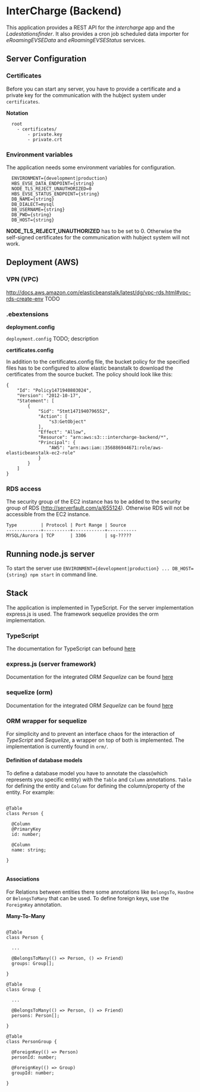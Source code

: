 # InterCharge (Backend)

This application provides a REST API for the _intercharge_ app and the _Ladestationsfinder_. It also provides a
 cron job scheduled data importer for _eRoamingEVSEData_ and _eRoamingEVSEStatus_ services. 
 
## Server Configuration

### Certificates

Before you can start any server, you have to provide a certificate and a private key for the communication with
 the hubject system under `certificates`.
 
**Notation**

````
  root
    - certificates/
        - private.key
        - private.crt

````

### Environment variables

The application needs some environment variables for configuration.

````
  ENVIRONMENT={development|production}
  HBS_EVSE_DATA_ENDPOINT={string}
  NODE_TLS_REJECT_UNAUTHORIZED=0
  HBS_EVSE_STATUS_ENDPOINT={string}
  DB_NAME={string}
  DB_DIALECT=mysql
  DB_USERNAME={string}
  DB_PWD={string}
  DB_HOST={string}

````
 
 **NODE_TLS_REJECT_UNAUTHORIZED** has to be set to 0. Otherwise the self-signed certificates for the 
 communication with hubject system will not work.
 
## Deployment (AWS)

### VPN (VPC)
http://docs.aws.amazon.com/elasticbeanstalk/latest/dg/vpc-rds.html#vpc-rds-create-env TODO

### .ebextensions

**deployment.config**

`deployment.config` TODO; description

**certificates.config**

In addition to the certificates.config file, the bucket policy for the specified files has to be configured to allow elastic beanstalk to download the certificates from the source bucket. 
The policy should look like this:

````
{
	"Id": "Policy1471940803024",
	"Version": "2012-10-17",
	"Statement": [
		{
			"Sid": "Stmt1471940796552",
			"Action": [
				"s3:GetObject"
			],
			"Effect": "Allow",
			"Resource": "arn:aws:s3:::intercharge-backend/*",
			"Principal": {
				"AWS": "arn:aws:iam::356886944671:role/aws-elasticbeanstalk-ec2-role"
			}
		}
	]
}
````


### RDS access
The security group of the EC2 instance has to be added to the security group of RDS (http://serverfault.com/a/655124). Otherwise RDS will not be accessible from the EC2 instance.

````
Type         | Protocol | Port Range | Source
-------------+----------+------------+-----------
MYSQL/Aurora | TCP      | 3306       | sg-?????

````

## Running node.js server

To start the server use `ENVIRONMENT={development|production} ... DB_HOST={string} npm start` in command line.

## Stack
The application is implemented in TypeScript. For the server implementation express.js is used. The framework sequelize 
provides the orm implementation. 

### TypeScript

The documentation for TypeScript can befound [here](https://www.typescriptlang.org/docs/tutorial.html)

### express.js (server framework)

Documentation for the integrated ORM _Sequelize_ can be found [here](http://expressjs.com/en/4x/api.html)

### sequelize (orm)

Documentation for the integrated ORM _Sequelize_ can be found [here](http://docs.sequelizejs.com/en/latest/)

### ORM wrapper for sequelize

For simplicity and to prevent an interface chaos for the interaction of _TypeScript_ and _Sequelize_, a wrapper on top 
of both is implemented. The implementation is currently found in `orm/`.

#### Definition of database models

To define a database model you have to annotate the class(which represents you specific entity) with the `Table` and
`Column` annotations. `Table` for defining the entity and `Column` for defining the column/property of the entity.
 For example:

````

@Table
class Person {

  @Column
  @PrimaryKey
  id: number;

  @Column
  name: string;

}


````

#### Associations

For Relations between entities there some annotations like `BelongsTo`, `HasOne` or `BelongsToMany` that can be used. To define
foreign keys, use the `ForeignKey` annotation. 

**Many-To-Many**

````

@Table
class Person {

  ... 
  
  @BelongsToMany(() => Person, () => Friend)
  groups: Group[];
  
}

@Table
class Group {

  ...

  @BelongsToMany(() => Person, () => Friend)
  persons: Person[];
  
}

@Table
class PersonGroup {

  @ForeignKey(() => Person)
  personId: number;
  
  @ForeignKey(() => Group)
  groupId: number;

}


````


<!-- TODO -->
